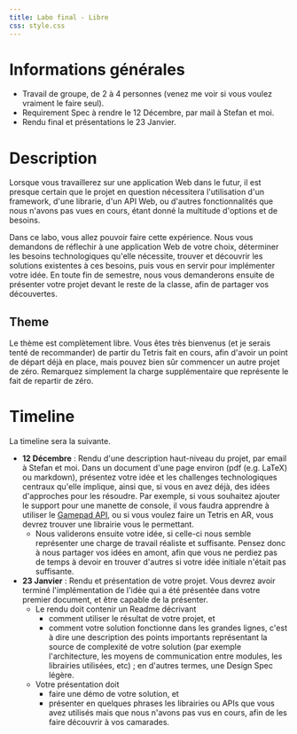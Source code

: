 ```yaml
---
title: Labo final - Libre
css: style.css
---
```


# Informations générales

- Travail de groupe, de 2 à 4 personnes (venez me voir si vous voulez vraiment le faire seul).
- Requirement Spec à rendre le 12 Décembre, par mail à Stefan et moi.
- Rendu final et présentations le 23 Janvier.

# Description

Lorsque vous travaillerez sur une application Web dans le futur, il est presque certain que le projet en question nécessitera l'utilisation d'un framework, d'une librarie, d'un API Web, ou d'autres fonctionnalités que nous n'avons pas vues en cours, étant donné la multitude d'options et de besoins.

Dans ce labo, vous allez pouvoir faire cette expérience. Nous vous demandons de réflechir à une application Web de votre choix, déterminer les besoins technologiques qu'elle nécessite, trouver et découvrir les solutions existentes à ces besoins, puis vous en servir pour implémenter votre idée. En toute fin de semestre, nous vous demanderons ensuite de présenter votre projet devant le reste de la classe, afin de partager vos découvertes.

## Theme

Le thème est complètement libre. Vous êtes très bienvenus (et je serais tenté de recommander) de partir du Tetris fait en cours, afin d'avoir un point de départ déjà en place, mais pouvez bien sûr commencer un autre projet de zéro. Remarquez simplement la charge supplémentaire que représente le fait de repartir de zéro.

# Timeline

La timeline sera la suivante.

- **12 Décembre** : Rendu d'une description haut-niveau du projet, par email à Stefan et moi. Dans un document d'une page environ (pdf (e.g. LaTeX) ou markdown), présentez votre idée et les challenges technologiques centraux qu'elle implique, ainsi que, si vous en avez déjà, des idées d'approches pour les résoudre. Par exemple, si vous souhaitez ajouter le support pour une manette de console, il vous faudra apprendre à utiliser le [Gamepad API](https://developer.mozilla.org/en-US/docs/Games/Techniques/Controls_Gamepad_API), ou si vous voulez faire un Tetris en AR, vous devrez trouver une librairie vous le permettant.
    - Nous validerons ensuite votre idée, si celle-ci nous semble représenter une charge de travail réaliste et suffisante. Pensez donc à nous partager vos idées en amont, afin que vous ne perdiez pas de temps à devoir en trouver d'autres si votre idée initiale n'était pas suffisante.
- **23 Janvier** : Rendu et présentation de votre projet. Vous devrez avoir terminé l'implémentation de l'idée qui a été présentée dans votre premier document, et être capable de la présenter.
    - Le rendu doit contenir un Readme décrivant
        - comment utiliser le résultat de votre projet, et
        - comment votre solution fonctionne dans les grandes lignes, c'est à dire une description des points importants représentant la source de complexité de votre solution (par exemple l'architecture, les moyens de communication entre modules, les librairies utilisées, etc) ; en d'autres termes, une Design Spec légère.
    - Votre présentation doit
        - faire une démo de votre solution, et
        - présenter en quelques phrases les librairies ou APIs que vous avez utilisés mais que nous n'avons pas vus en cours, afin de les faire découvrir à vos camarades.
